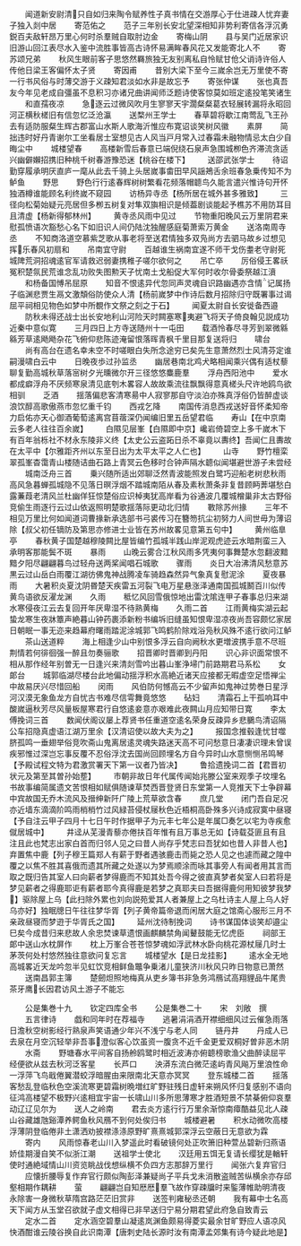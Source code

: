 <!-- { "loadSidebar": true } -->
　　闻道新安尉清只自如归来陶令赋养性子真书情在交游厚心于仕进疎人忧弃妻子独入剡中居
　　寄范佑之
　　范子三年别长安北望深相知非势利寄信各浮沉勇鋭百夫敌轩昂万里心何时杀羣贼自取肘边金
　　寄梅山阴
　　县与吴门近居家识旧游山回江表尽水入鉴中流胜事皆高古诗怀易满眸春风花又发能寄北人不
　　寄苏颂兄弟
　　秋风生眼前客子思悠然羇旅独无友别离私自怜赋甘伧父诮诗许俗人传他日梁王客偏怀太子贤
　　寄因甫
　　昔别大梁下至今三嵗余岂无万里使不寄一行书风俗与时薄交游于义疎知君淡如水非是故忘予
　　寄张仲谋
　　张也真吾友今年见老成自彊虽不息积习亦诸兄曲讲闻师泛题诗使客惊莫如班定逺投笔笑诸生
　　和直孺夜凉
　　急逐云过微风吹月生寥寥天宇濶粲粲葛衣轻展转漏将永昭回河正横秋槎旧有信忽忆泛沧瀛
　　送楘州王学士
　　春草碧将歇江南莺乱飞王孙去有适防服粲生辉古郡富山水斯人歌海沂惟应布寛诏谈笑树风徽
　　素屏
　　简拙违时好丹青谢尔工坐看居士室想见古人风当戸月常入过春霜未融物情忌太白少自晦尘中
　　城楼望春
　　高楼新雪后春意已端倪绕石泉声急围城栁色齐滞流贪适兴幽僻嬾招携旧种桃千树春游豫恐迷【桃谷在楼下】
　　送邵武张学士
　　待诏勤穿履承明厌直庐一麾从此去千骑上头居嵗事畬田早风謡鴂舌余班春急乗传知不为鲈鱼
　　野思
　　野色行行逺春辉树树繁看花频落帽聼鸟久能言遣兴惟诗句开怀独酒樽谁能顾名利终嵗不窥园
　　访杨异寺丞【杨所居在城外甚多雅致】
　　三径向松菊始疑元亮居但多栁五树复对隼双旟相识是倾葢剧谈能起予樵苏不用防耳目且清虚【杨新得郁林州】
　　黄寺丞风雨中见过
　　节物重阳晚风云万里阴君来慰孤愤语次豁愁心名下如旧识人间仍陆沈独醒感庭菊萧索万黄金
　　送洛南周寺丞
　　不知商洛道空慕紫芝歌从事老将至送君情独多双凫尚方去驷马故乡过想见挥乐春风初扇和
　　吊南宜守尉
　　百越谁生祸南宜遂不师干戈伤耋老守尉死城陴荒洞招魂逺官军请救迟弱妻携稚子嗟尔欲何之
　　吊亡卒
　　厉俗侵王畧祅冤积楚氛民荒谁念乱功败失图勲天子忧南土戈船促大军何时收尔骨委祭越江濆
　　和杨备国愽吊屈原
　　知音不恨逺异代忽同声灵魂自识路幽遇亦含情记属扬子临渊悲贾生鬲文激頽俗防使众人清【杨前嵗梦中作诗后数月招除归守既署事过谒屈平祠相见物色如梦中所覩作文祭之刻之于石】
　　闻夏太尉自长安徙备西邉
　　防秋未得还战士出长安地利山河险天时闗塞寒夷避飞将天子倚良翰见説成功近秦中意似寛
　　三月四日上方寺送随州十一屯田
　　载酒怜春尽寻芳到翠微緜緜芳草逺飏飏杂花飞俯仰悲陈迹淹留恨落晖青枫千里目那复送将归
　　啸台
　　尚有高台在遗名幸未空不时嗟眼白失所念途穷已矣先生意萧然烈士风清芬定谁嗣漫啸白云中
　　日晚夜歩过孙监丞
　　幽居巷南北鸡犬略相闻乘兴偶有适杖藜聊复勤高城秋草落宻树夕光曛微尔开三径悠悠麋鹿羣
　　浮舟西阳池中
　　爱水都成癖浮舟不厌频寒泉清见底刳木畧容人故故乘流往飘飘得意真槎头尺许地鸥鸟欲相驯
　　乏酒
　　揺落偏悲客清寒昜中人寂寥那自守淡泊亦殊真浮俗仍皆醉虚谈浪饮醇高歌傲燕市忽忆重千钧
　　西戎乞降
　　南国传消息西戎送好音怀柔知帝力启佑亦天心御酒葡萄逺离宫苜蓿深仍闻编旧里五岳望君临
　　寿山【在中京南云多老人往往百余嵗】
　　白隰见层峯【白隰即中京】巉岩倚碧空上多千嵗木下有百年翁栎社不材永东陵非义终【太史公云盗跖日杀不辜竟以夀终】吾闻仁且夀故在太平中【尔雅距齐州以东至日出为太平太平之人仁也】
　　山寺
　　野竹檀栾翠孤峯杳霭青山楼随诘曲石路上青冥云色移时合钟声隔水聼似闻堪避世游子未尝经
　　城南泛舟三首
　　乗兴随所适出郊聊泛然青波能照发白鹭巧迎船老树悲秋雨高风急暮蝉孤城隐不见落日暝浮烟不踏城南陌从春及素秋萧条非复昔顾眄莾堪愁白露蒹葭老清风兰杜幽佯狂惊楚俗应识棹夷犹高岸看为谷通波几覆城橧巢非太古野俗竞偷生雨逐行云过山依返照明楚歌揺落际更动北归情
　　斁除苏州掾
　　三年不相见万里比何如闻道词曹掾新承选部书弓裘传习在簪笏抗尘初努力人间世毋为薄诏除【叔父初任镝防及第思亦修进士业皆在苏州故畧见意第五句中】
　　黄州临臯亭
　　春秋黄子国楚越穆陵闗比屋皆编竹孤城半践山岸泥观虎迹云水暗荆蛮三入承明客那能鬓不斑
　　暴雨
　　山晚云雾合江秋风雨多凭夷何事舞楚水忽翻波黯黯夕阳尽翩翩暮鸟过轻舟送两桨闻唱石城歌
　　骤雨
　　炎日大冶沸清风愁意苏黒云过山岳白雨覆江湖彷佛鬼神战腾凌车骑趋森然异气象真复慰泥涂
　　夏夜暴雨
　　大暑积炎夏沈阴昬楚天疾雷五河裂飞电万星悬涨泽通南国孤城鬭百川似传黄鸟语欲反濯龙渊
　　久雨
　　秪忆风回雪俄惊地出雷沈隂连甲子春事总归来湖水寒侵夜江云去复回开年厌卑湿不待熟黄梅
　　久雨二首
　　江雨黄梅实湖云起蛰龙寒生夜牀簟声絶暮山钟药裹添新粉书编坼旧缝虽知恨卑湿凉夜尚吾容颇忆家居日朝眠一事无迩来趋幕府曙雨踏泥涂城郭飞鸣鹤阶除戏浴凫秋风殊不逺行欲问江鲈
　　茶山送道粹
　　海上相逢少山中别恨多浮云自向阙秋水更増波携手意不尽班荆情若何徘徊强一醉且勿奏骊歌
　　招晋卿时晋卿到丹阳
　　识心非识面常恨不相从那作经年别曽无一日逢兴来清剡雪吟出暮山峯浄埽门前路期君马系松
　　女郞台
　　城郭临湖尽楼台此地偏动揺浮积水高絶近诸天应接都无暇虚空足悟禅尘中故易厌兴尽惜回船
　　闵雨
　　风伯防何憾高云不少留声如鬼神过势巻日星浮河汉漠无象鱼龙方自忧古书难尽信雩舞竟悠悠
　　砧妇
　　清霜石上干孤响耳中酸嵗逼秋芳尽风量板屋寒君行自悠逺妾意亦艰难此夜闗山月应知带日寛
　　李太傅挽词三首
　　数闻伏阁议屡上荐贤书任重道空逺名荣身反疎异乡悲鵩鸟清诏隔公车招隐真虚语江湖万里余【汉清诏使以故大夫为之】
　　报国念推毂逢忧甘噬脐孤鸣一垂翅举俗竞吹斋山鬼离居逺灵魂失路迷天高不可问愁意日凄凄识理未曾误疾邪惟过深岂忘事反覆不忍俗浮沈去国尚回顾埋名方自今异时山水意恻恻吊鸣琴【予殿试程文特为君激赏署天下第一议者乃皆决】
　　鲁拾遗挽词二首【君晋初状元及第至其曽孙始塟】
　　市朝非故日年代属传闻始兆滕公室来观季子坟埋名书故事编简属遗文苦恨相如赋俱随谏草焚西晋登贤日东堂第一人竞推天下士争辟幕中宾故国无乔木流风及搢绅新阡广陵上荒草欲含春
　　庶几堂
　　闭门吾自足况亦近墙东滴滴阶鸣雨梢梢竹过风緑苔侵杖屦秋色近梧桐高卧殊多兴诗成寂寞中昼寝【予自注云甲子四月十七日午时作据甲子为元丰七年公是年属□奏乞以宅为寺疾愈僦居城中】
　　井迳从芜漫青藜亦倦扶百年惟有且万事总无如【诗载芟匪且有且注且此也梵志出家白首而归邻人见之曰昔人尚存乎梵志曰吾犹如也昔人非昔人也】弃置焦中鹿【列子穆王篇郑人有薪于野者遇骇鹿击而毙之恐人见之也遽而藏之隍中覆之以焦不胜其喜俄而遗其所藏之处遂以为梦焉顺涂而咏其事旁人有闻者用其言而取之既归告其室人曰向薪者梦得鹿而不知其处吾今得之彼直真梦者矣室人曰若将是梦见薪者之得鹿耶讵有薪者耶今真得鹿是若梦之真耶夫曰吾据得鹿何用知彼梦我梦】驱除屋上乌【此扫除外累也刘向説苑爱其人者兼屋上之乌杜诗主人屋上乌人好乌亦好】独眠牕日午往往梦华胥【列子黄帝篇帝退而闲居大庭之馆斋心服形三月不亲政昼寝而梦逰于华胥氏之国】
　　延州沈待制挽词
　　诗书谋国体谈笑却邉尘巳矣今成昔归来悲故人余忠焚谏草遗恨画麒麟禁角闻鼙鼓能无忆虎臣
　　祠部王郞中送山水枕屏作
　　枕上万峯合苍苍惊梦魂如浮武林水卧向桃花源杖屦几时士茅茨何处村悠然独往意欲问复忘言
　　城楼望水【是日龙挂影】
　　逺水全无地高城畧近天龙吟忽半见虹饮竞相鲜鱼鼈争乗渚儿童狭济川秋风只昨日物意已萧然
　　送南昌郭主簿
　　楚劒炟照地梅真从吏乡簿书非急务鸿鴈试高翔貍品牛尾贵茶牙鹰长因君访风土游子不能忘















　　公是集巻十九
　　钦定四库全书
　　公是集巻二十
　　宋　刘敞　撰
　　五言律诗
　　戯和同年时在荐福寺
　　逃暑涓涓酒开襟细细风过云催急雨落日澹秋空树影经行熟泉声笑语通少年兴不浅宁与老人同
　　链丹井
　　丹成人已去泉在月空沉轻举非吾事澄似客心饮虽资一腹贪不近千金更爱双桐好曽非恶木阴
　　水斋
　　野塘春水平间客自扬舲鸥鹭时相近波涛亦俯聼榜歌渔父曲醉读屈平经便欲从兹去秋河泛客星
　　长芦口
　　泱漭东流白微茫逺屿青风飚万里浪性命一浮萍飞鸟戢倦翼潜蛟浮暗腥由来限南北天意亦冥冥
　　登东城楼二首
　　揺落客愁乱登临秋色空溪流寒更碧霜树晩増红旷野驻残日虚轩来朔风怀归复感别不语向征鸿高楼望不极野兴逺相宜宇宙一长啸山川多所思薄寒才胜酒短景不禁棊俯仰哀羣动辽辽见尔为
　　送人之岭南
　　君去炎方逺行行万里余渐惊南瘴酷益见北人疎山谷藏雄虺谿潭养鳄鱼秋风鴈不到何处俟归书
　　城楼避暑
　　积水动微吹高楼浮薄阴登临倦非土潇洒劝披襟涤涤原野旷熹熹城郭深浮云空蔽日无意欲为霖
　　寄内
　　风雨惊春老山川入梦遥此时看破镜何处正吹箫旧种萱丛碧新归燕语娇佳期漫自笑不似浙江潮
　　送祖学士使北
　　汉廷用五饵无复请长缨犹是輶轩使时通絶域情山川资览眺战伐想纵横不负四方志那辞万里行
　　闻张六复弃官归
　　应懐折腰辱复作弃官行颇似陶彭泽兼疑尚子平兵戈未消散盗贼苦纵横余亦存邱壑相期作耦耕
　　萤
　　翩翩岂自知厯厯羣飞故作穿疎牖时来鍳薄帷助明清夜永除害一身微秋草隋宫路茫茫旧赏非
　　送签判雍秘丞还朝
　　我有幕中士名高天下闻方从玉堂召欲就子虚文相得已非早送归宁易分期君望此府急自致青云
　　定水二首
　　定水涵空碧羣山凝逺岚渊鱼颇易得菱实最余甘旷野应人语凉风快酒酣谁云陵谷换自此识南潭【唐刺史陆长源时汝有南潭孟郊集有诗今疑此地是】

